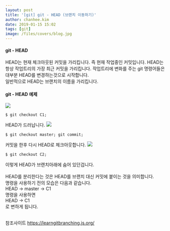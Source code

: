 ```yaml
---
layout: post
title: '[git] git - HEAD (브랜치 이동하기)'
author: chanhee.kim
date: 2019-01-15 15:02
tags: [git]
image: /files/covers/blog.jpg
---
```


#### git - HEAD
HEAD는 현재 체크아웃된 커밋을 가리킵니다. 즉 현재 작업중인 커밋입니다.
HEAD는 항상 작업트리의 가장 최근 커밋을 가리킵니다. 작업트리에 변화를 주는 git 명령어들은 대부분 HEAD를 변경하는것으로 시작합니다.<br>
일반적으로 HEAD는 브랜치의 이름을 가리킵니다.
#### git - HEAD 예제
<img src="{{ site.baseurl }}/assets/images/git/HEAD1.JPG"><br>
``` linux
$ git checkout C1;
```
HEAD가 드러납니다.
<img src="{{ site.baseurl }}/assets/images/git/HEAD2.JPG"><br>
``` linux
$ git checkout master; git commit;
```
커밋을 한후 다시 HEAD로 체크아웃합니다.
<img src="{{ site.baseurl }}/assets/images/git/HEAD3.JPG"><br>
``` linux
$ git checkout C2;
```
이렇게 HEAD가 브랜치아래에 숨어 있던겁니다.<br><br>
HEAD를 분리한다는 것은 HEAD를 브랜치 대신 커밋에 붙이는 것을 의미합니다.<br>
명령을 사용하기 전의 모습은 다음과 같습니다.
<br>
HEAD -> master -> C1
<br>
명령을 사용하면
<br>
HEAD -> C1
<br>로 변하게 됩니다.

<br>
참조사이트
<a href="https://learngitbranching.js.org/">https://learngitbranching.js.org/</a>
